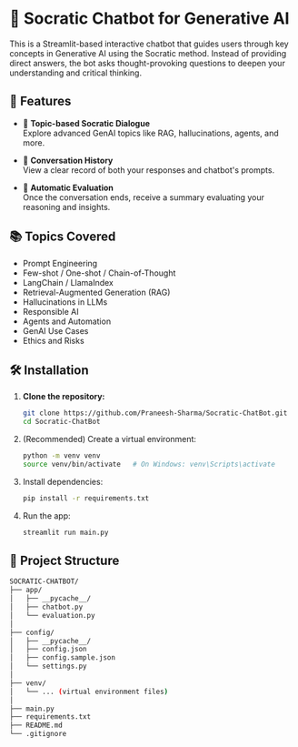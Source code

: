 # 🤖 Socratic Chatbot for Generative AI

This is a Streamlit-based interactive chatbot that guides users through key concepts in Generative AI using the Socratic method. Instead of providing direct answers, the bot asks thought-provoking questions to deepen your understanding and critical thinking.



## 🚀 Features

- 🧠 **Topic-based Socratic Dialogue**  
  Explore advanced GenAI topics like RAG, hallucinations, agents, and more.

- 💬 **Conversation History**  
  View a clear record of both your responses and chatbot's prompts.

- 🧪 **Automatic Evaluation**  
  Once the conversation ends, receive a summary evaluating your reasoning and insights.



## 📚 Topics Covered

- Prompt Engineering  
- Few-shot / One-shot / Chain-of-Thought  
- LangChain / LlamaIndex  
- Retrieval-Augmented Generation (RAG)  
- Hallucinations in LLMs  
- Responsible AI  
- Agents and Automation  
- GenAI Use Cases  
- Ethics and Risks



## 🛠️ Installation

1. **Clone the repository:**
   ```bash
   git clone https://github.com/Praneesh-Sharma/Socratic-ChatBot.git
   cd Socratic-ChatBot
   ```

2. (Recommended) Create a virtual environment:
   ```bash
   python -m venv venv
   source venv/bin/activate   # On Windows: venv\Scripts\activate
   ```

3. Install dependencies:
   ```bash
   pip install -r requirements.txt
   ```

4. Run the app:
   ```bash
   streamlit run main.py
   ```


## 📁 Project Structure
```bash
SOCRATIC-CHATBOT/
├── app/
│   ├── __pycache__/
│   ├── chatbot.py
│   └── evaluation.py
│
├── config/
│   ├── __pycache__/
│   ├── config.json
│   ├── config.sample.json
│   └── settings.py
│
├── venv/
│   └── ... (virtual environment files)
│
├── main.py
├── requirements.txt
├── README.md
└── .gitignore
```
